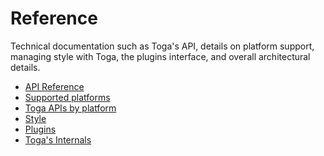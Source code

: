 # Reference

Technical documentation such as Toga's API, details on platform support,
managing style with Toga, the plugins interface, and overall
architectural details.

* [API Reference](./api)
* [Supported platforms](./platforms)
* [Toga APIs by platform](./widgets_by_platform)
* [Style](./style)
* [Plugins](./plugins)
* [Toga's Internals](internals)
